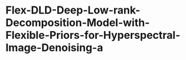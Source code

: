 # Flex-DLD-Deep-Low-rank-Decomposition-Model-with-Flexible-Priors-for-Hyperspectral-Image-Denoising-a